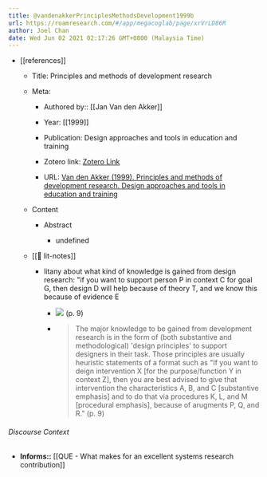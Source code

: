 ```yaml
---
title: @vandenakkerPrinciplesMethodsDevelopment1999b
url: https://roamresearch.com/#/app/megacoglab/page/xrVrLD86R
author: Joel Chan
date: Wed Jun 02 2021 02:17:26 GMT+0800 (Malaysia Time)
---
```


- [[references]]

    - Title: Principles and methods of development research

    - Meta:

        - Authored by:: [[Jan Van den Akker]]

        - Year: [[1999]]

        - Publication: Design approaches and tools in education and training

        - Zotero link: [Zotero Link](zotero://select/items/7_2DVJSJE7)

        - URL: [Van den Akker (1999). Principles and methods of development research. Design approaches and tools in education and training](undefined)

    - Content

        - Abstract

            - undefined

    - [[📝 lit-notes]]

        - litany about what kind of knowledge is gained from design research: "if you want to support person P in context C for goal G, then design D will help because of theory T, and we know this because of evidence E

            - ![](https://firebasestorage.googleapis.com/v0/b/firescript-577a2.appspot.com/o/imgs%2Fapp%2Fmegacoglab%2FMFcyQA8qaN.png?alt=media&token=0ce43418-8907-4091-aad6-8aa4bdd1bece) (p. 9)

            - > The major knowledge to be gained from development research is in the form of (both substantive and methodological) 'design principles' to support designers in their task. Those principles are usually heuristic statements of a format such as "If you want to deign intervention X \[for the purpose/function Y in context Z\], then you are best advised to give that intervention the characteristics A, B, and C \[substantive emphasis\] and to do that via procedures K, L, and M \[procedural emphasis\], because of arugments P, Q, and R." (p. 9)

###### Discourse Context

- **Informs::** [[QUE - What makes for an excellent systems research contribution]]
